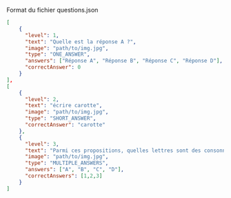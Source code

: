 Format du fichier questions.json

```json
[
    {
      "level": 1,
      "text": "Quelle est la réponse A ?",      
      "image": "path/to/img.jpg",
      "type": "ONE_ANSWER",
      "answers": ["Réponse A", "Réponse B", "Réponse C", "Réponse D"],
      "correctAnswer": 0
    }
],
[
    {
      "level": 2,
      "text": "écrire carotte",
      "image": "path/to/img.jpg",
      "type": "SHORT_ANSWER",
      "correctAnswer": "carotte"
    },
    {
      "level": 3,
      "text": "Parmi ces propositions, quelles lettres sont des consonnes ?",
      "image": "path/to/img.jpg",
      "type": "MULTIPLE_ANSWERS",
      "answers": ["A", "B", "C", "D"],
      "correctAnswers": [1,2,3]
    }
]
  
```


<!-- type : uneReponse, choixMultiple, reponseCourte
Une question choixMultiple doit avoir un array de strings "answers" et en "correctAnswer" le chiffre qui correspond à l'index de la réponse correcte 
Une question choixMultiple doit avoir un array de strings "answers" et un array "correctAnswer" de chiffres (index des réponses correctes) -->
